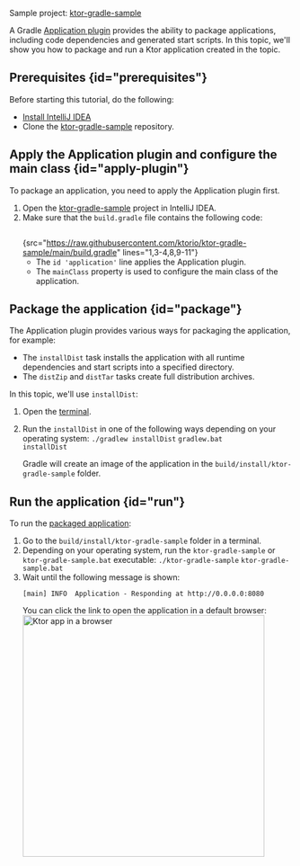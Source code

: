 [//]: # (title: Gradle Application plugin)

<microformat>
<p>
<control>Sample project</control>: <a href="https://github.com/ktorio/ktor-gradle-sample/tree/main">ktor-gradle-sample</a>
</p>
</microformat>

A Gradle [Application plugin](https://docs.gradle.org/current/userguide/application_plugin.html) provides the ability to package applications, including code dependencies and generated start scripts. In this topic, we'll show you how to package and run a Ktor application created in the [](Gradle.xml) topic.

## Prerequisites {id="prerequisites"}
Before starting this tutorial, do the following:
* [Install IntelliJ IDEA](https://www.jetbrains.com/help/idea/installation-guide.html)
* Clone the [ktor-gradle-sample](https://github.com/ktorio/ktor-gradle-sample) repository.


## Apply the Application plugin and configure the main class {id="apply-plugin"}
To package an application, you need to apply the Application plugin first.
1. Open the [ktor-gradle-sample](https://github.com/ktorio/ktor-gradle-sample) project in IntelliJ IDEA.
1. Make sure that the `build.gradle` file contains the following code:
   ```groovy
   ```
   {src="https://raw.githubusercontent.com/ktorio/ktor-gradle-sample/main/build.gradle" lines="1,3-4,8,9-11"}
    * The `id 'application'` line applies the Application plugin. 
    * The `mainClass` property is used to configure the main class of the application.


## Package the application {id="package"}
The Application plugin provides various ways for packaging the application, for example:
* The `installDist` task installs the application with all runtime dependencies and start scripts into a specified directory.
* The `distZip` and `distTar` tasks create full distribution archives.

In this topic, we'll use `installDist`:
1. Open the [terminal](https://www.jetbrains.com/help/idea/terminal-emulator.html).
1. Run the `installDist` in one of the following ways depending on your operating system:
   <tabs>
   <tab title="Linux/MacOS">
   <code style="block" lang="Bash">./gradlew installDist</code>
   </tab>
   <tab title="Windows">
   <code style="block" lang="CMD">gradlew.bat installDist</code>
   </tab>
   </tabs>
   
   Gradle will create an image of the application in the `build/install/ktor-gradle-sample` folder. 

## Run the application {id="run"}
To run the [packaged application](#package):
1. Go to the `build/install/ktor-gradle-sample` folder in a terminal.
1. Depending on your operating system, run the `ktor-gradle-sample` or `ktor-gradle-sample.bat` executable:
   <tabs>
   <tab title="Linux/MacOS">
   <code style="block" lang="Bash">./ktor-gradle-sample</code>
   </tab>
   <tab title="Windows">
   <code style="block" lang="CMD">ktor-gradle-sample.bat</code>
   </tab>
   </tabs>
1. Wait until the following message is shown:
   ```
   [main] INFO  Application - Responding at http://0.0.0.0:8080
   ```
   You can click the link to open the application in a default browser:
   <img src="ktor_idea_new_project_browser.png" alt="Ktor app in a browser" width="430"/>